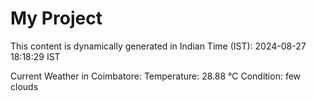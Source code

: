 # My Project

This content is dynamically generated in Indian Time (IST): 2024-08-27 18:18:29 IST


Current Weather in Coimbatore:
Temperature: 28.88 °C
Condition: few clouds
